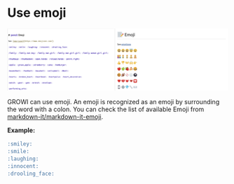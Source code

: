 # Use emoji

![](./images/emoji.png)

GROWI can use emoji. An emoji is recognized as an emoji by surrounding the word with a colon. You can check the list of available Emoji from [markdown-it/markdown-it-emoji](https://github.com/markdown-it/markdown-it-emoji/blob/master/lib/data/light.json).

**Example:**

```markdown
:smiley:
:smile:
:laughing:
:innocent:
:drooling_face:
```
